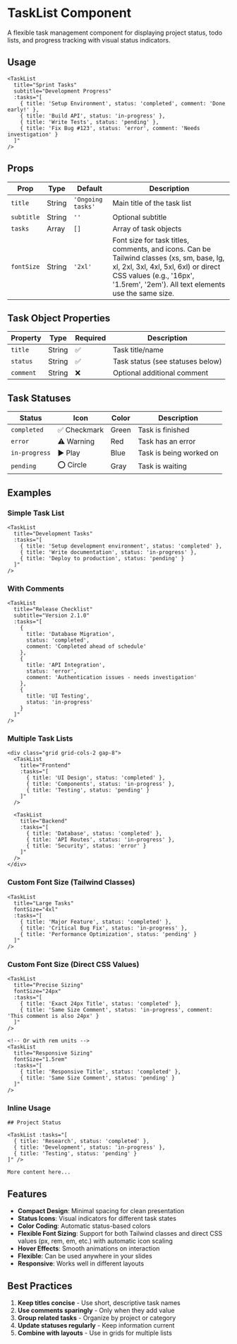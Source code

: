 # TaskList Component

A flexible task management component for displaying project status, todo lists, and progress tracking with visual status indicators.

## Usage

```vue
<TaskList
  title="Sprint Tasks"
  subtitle="Development Progress"
  :tasks="[
    { title: 'Setup Environment', status: 'completed', comment: 'Done early!' },
    { title: 'Build API', status: 'in-progress' },
    { title: 'Write Tests', status: 'pending' },
    { title: 'Fix Bug #123', status: 'error', comment: 'Needs investigation' }
  ]"
/>
```

## Props

| Prop | Type | Default | Description |
|------|------|---------|-------------|
| `title` | String | `'Ongoing tasks'` | Main title of the task list |
| `subtitle` | String | `''` | Optional subtitle |
| `tasks` | Array | `[]` | Array of task objects |
| `fontSize` | String | `'2xl'` | Font size for task titles, comments, and icons. Can be Tailwind classes (xs, sm, base, lg, xl, 2xl, 3xl, 4xl, 5xl, 6xl) or direct CSS values (e.g., '16px', '1.5rem', '2em'). All text elements use the same size. |

## Task Object Properties

| Property | Type | Required | Description |
|----------|------|----------|-------------|
| `title` | String | ✅ | Task title/name |
| `status` | String | ✅ | Task status (see statuses below) |
| `comment` | String | ❌ | Optional additional comment |

## Task Statuses

| Status | Icon | Color | Description |
|--------|------|-------|-------------|
| `completed` | ✅ Checkmark | Green | Task is finished |
| `error` | ⚠️ Warning | Red | Task has an error |
| `in-progress` | ▶️ Play | Blue | Task is being worked on |
| `pending` | ⭕ Circle | Gray | Task is waiting |

## Examples

### Simple Task List
```vue
<TaskList
  title="Development Tasks"
  :tasks="[
    { title: 'Setup development environment', status: 'completed' },
    { title: 'Write documentation', status: 'in-progress' },
    { title: 'Deploy to production', status: 'pending' }
  ]"
/>
```

### With Comments
```vue
<TaskList
  title="Release Checklist"
  subtitle="Version 2.1.0"
  :tasks="[
    { 
      title: 'Database Migration', 
      status: 'completed',
      comment: 'Completed ahead of schedule'
    },
    { 
      title: 'API Integration', 
      status: 'error',
      comment: 'Authentication issues - needs investigation'
    },
    { 
      title: 'UI Testing', 
      status: 'in-progress'
    }
  ]"
/>
```

### Multiple Task Lists
```vue
<div class="grid grid-cols-2 gap-8">
  <TaskList
    title="Frontend"
    :tasks="[
      { title: 'UI Design', status: 'completed' },
      { title: 'Components', status: 'in-progress' },
      { title: 'Testing', status: 'pending' }
    ]"
  />
  
  <TaskList
    title="Backend"
    :tasks="[
      { title: 'Database', status: 'completed' },
      { title: 'API Routes', status: 'in-progress' },
      { title: 'Security', status: 'error' }
    ]"
  />
</div>
```

### Custom Font Size (Tailwind Classes)
```vue
<TaskList
  title="Large Tasks"
  fontSize="4xl"
  :tasks="[
    { title: 'Major Feature', status: 'completed' },
    { title: 'Critical Bug Fix', status: 'in-progress' },
    { title: 'Performance Optimization', status: 'pending' }
  ]"
/>
```

### Custom Font Size (Direct CSS Values)
```vue
<TaskList
  title="Precise Sizing"
  fontSize="24px"
  :tasks="[
    { title: 'Exact 24px Title', status: 'completed' },
    { title: 'Same Size Comment', status: 'in-progress', comment: 'This comment is also 24px' }
  ]"
/>

<!-- Or with rem units -->
<TaskList
  title="Responsive Sizing"
  fontSize="1.5rem"
  :tasks="[
    { title: 'Responsive Title', status: 'completed' },
    { title: 'Same Size Comment', status: 'pending' }
  ]"
/>
```

### Inline Usage
```vue
## Project Status

<TaskList :tasks="[
  { title: 'Research', status: 'completed' },
  { title: 'Development', status: 'in-progress' },
  { title: 'Testing', status: 'pending' }
]" />

More content here...
```

## Features

- **Compact Design**: Minimal spacing for clean presentation
- **Status Icons**: Visual indicators for different task states
- **Color Coding**: Automatic status-based colors
- **Flexible Font Sizing**: Support for both Tailwind classes and direct CSS values (px, rem, em, etc.) with automatic icon scaling
- **Hover Effects**: Smooth animations on interaction
- **Flexible**: Can be used anywhere in your slides
- **Responsive**: Works well in different layouts

## Best Practices

1. **Keep titles concise** - Use short, descriptive task names
2. **Use comments sparingly** - Only when they add value
3. **Group related tasks** - Organize by project or category
4. **Update statuses regularly** - Keep information current
5. **Combine with layouts** - Use in grids for multiple lists
